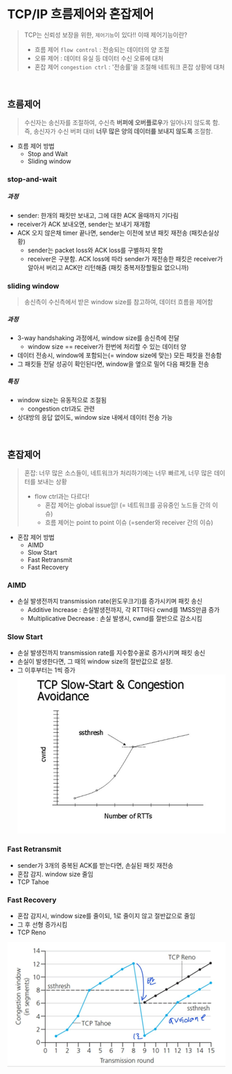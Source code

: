 # TCP/IP 흐름제어와 혼잡제어
> TCP는 신뢰성 보장을 위한, `제어기능`이 있다!!
> 이때 제어기능이란?
> - 흐름 제어 `flow control` : 전송되는 데이터의 양 조절
> - 오류 제어 : 데이터 유실 등 데이터 수신 오류에 대처
> - 혼잡 제어 `congestion ctrl` : '전송률'을 조절해 네트워크 혼잡 상황에 대처
<br/>

## 흐름제어
> 수신자는 송신자를 조절하여, 수신측 **버퍼에  오버플로우**가 일어나지 않도록 함.
> 즉, 송신자가 수신 버퍼 대비 **너무 많은 양의 데이터를 보내지 않도록** 조절함.

- 흐름 제어 방법
	- Stop and Wait
	- Sliding window

### stop-and-wait
##### 과정
-   sender: 한개의 패킷만 보내고, 그에 대한 ACK 올때까지 기다림
-   receiver가 ACK 보내오면, sender는 보내기 재개함
-   ACK 오지 않은채 timer 끝나면, sender는 이전에 보낸 패킷 재전송 (패킷손실상황)
    -   sender는 packet loss와 ACK loss를 구별하지 못함
    -   receiver은 구분함. ACK loss에 따라 sender가 재전송한 패킷은 receiver가 알아서 버리고 ACK만 리턴해줌 (패킷 중복저장할필요 없으니까)


 ### sliding window
 > 송신측이 수신측에서 받은 window size를 참고하여, 데이터 흐름을 제어함
 
 ##### 과정
 - 3-way handshaking 과정에서, window size를 송신측에 전달
	 - window size == receiver가 한번에 처리할 수 있는 데이터 양
 - 데이터 전송시, window에 포함되는(= window size에 맞는) 모든 패킷을 전송함
 - 그 패킷들 전달 성공이 확인된다면,  window을 옆으로 밀어 다음 패킷들 전송
 
 ##### 특징
 - window size는 유동적으로 조절됨
	 - congestion ctrl과도 관련
 - 상대방의 응답 없이도, window size 내에서 데이터 전송 가능
<br/>

## 혼잡제어
> 혼잡: 너무 많은 소스들이, 네트워크가 처리하기에는 너무 빠르게, 너무 많은 데이터를 보내는 상황 
> - flow ctrl과는 다르다!
>   - 혼잡 제어는 global issue임! (= 네트워크를 공유중인 노드들 간의 이슈)
> 	- 흐름 제어는 point to point 이슈 (=sender와 receiver 간의 이슈)
	
- 혼잡 제어 방법
	- AIMD 
	- Slow Start
	- Fast Retransmit
	- Fast Recovery

### AIMD
-  손실 발생전까지 transmission rate(윈도우크기)를 증가시키며 패킷 송신
    -   Additive Increase : 손실발생전까지, 각 RTT마다 cwnd를 1MSS만큼 증가
    -   Multiplicative Decrease : 손실 발생시, cwnd를 절반으로 감소시킴

### Slow Start
- 손실 발생전까지 transmission rate를 지수함수꼴로 증가시키며 패킷 송신
- 손실이 발생한다면, 그 때의 window size의 절반값으로 설정.
- 그 이후부터는 1씩 증가
![Alt text](image-3.png)

### Fast Retransmit
- sender가 3개의 중복된 ACK를 받는다면, 손실된 패킷 재전송
- 혼잡 감지. window size 줄임
- TCP Tahoe

### Fast Recovery
- 혼잡 감지시, window size를 줄이되, 1로 줄이지 않고 절반값으로 줄임
- 그 후 선형 증가시킴 
- TCP Reno 

![Alt text](image-2.png)
